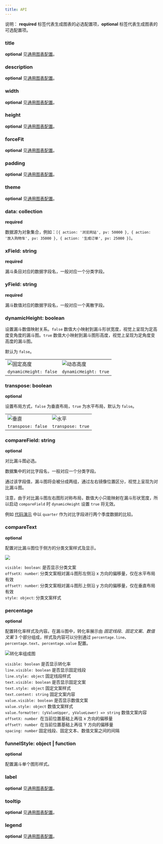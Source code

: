 ```yaml
---
title: API
---
```


说明： **required** 标签代表生成图表的必选配置项，**optional** 标签代表生成图表的可选配置项。

### title

**optional** 见[通用图表配置](../../../../zh/docs/manual/general-config#title)。

### description

**optional** 见[通用图表配置](../../../../zh/docs/manual/general-config#description)。

### width

**optional** 见[通用图表配置](../../../../zh/docs/manual/general-config#width)。

### height

**optional** 见[通用图表配置](../../../../zh/docs/manual/general-config#height)。

### forceFit

**optional** 见[通用图表配置](../../../../zh/docs/manual/general-config#forceFit)。

### padding

**optional** 见[通用图表配置](../../../../zh/docs/manual/general-config#padding)。

### theme

**optional** 见[通用图表配置](../../../../zh/docs/manual/general-config#theme)。

### data: collection

**required**

数据源为对象集合，例如：`[{ action: '浏览网站', pv: 50000 }, { action: '放入购物车', pv: 35000 }, { action: '生成订单', pv: 25000 }]`。

### xField: string

**required**

漏斗条目对应的数据字段名，一般对应一个分类字段。

### yField: string

**required**

漏斗数值对应的数据字段名，一般对应一个离散字段。

### dynamicHeight: boolean

设置漏斗数值映射关系。`false` 数值大小映射到漏斗形状宽度，视觉上呈现为定高度变角度的漏斗图。`true` 数值大小映射到漏斗图形高度，视觉上呈现为定角度变高度的漏斗图。

默认为 `false`。

|                                                                                |                                                                                |
| ------------------------------------------------------------------------------ | ------------------------------------------------------------------------------ |
| ![固定高度](https://gw.alicdn.com/tfs/TB1XLBxuxn1gK0jSZKPXXXvUXXa-590-386.png) | ![动态高度](https://gw.alicdn.com/tfs/TB1Ju4wuEH1gK0jSZSyXXXtlpXa-516-389.png) |
| `dynamicHeight: false`                                                         | `dynamicHeight: true`                                                          |

### transpose: boolean

**optional**

设置布局方式，`false` 为垂直布局，`true` 为水平布局，默认为 `false`。

|                                                                            |                                                                            |
| -------------------------------------------------------------------------- | -------------------------------------------------------------------------- |
| ![垂直](https://gw.alicdn.com/tfs/TB1XLBxuxn1gK0jSZKPXXXvUXXa-590-386.png) | ![水平](https://gw.alicdn.com/tfs/TB1ghUYuX67gK0jSZPfXXahhFXa-499-452.png) |
| `transpose: false`                                                         | `transpose: true`                                                          |

### compareField: string

**optional**

对比漏斗图必选。

数据集中的对比字段名，一般对应一个分类字段。

通过该字段值，漏斗图将会被分成两组，通过左右镜像位置区分，视觉上呈现为对比漏斗图。

注意，由于对比漏斗图左右图形对称布局，数值大小只能映射在漏斗形状宽度，所以启动 `compareField` 时 `dynamicHeight` 设置 `true` 将无效。

例如 [代码演示](../basic/#compare) 中以 `quarter` 作为对比字段进行两个季度数据的比较。

### compareText

**optional**

配置对比漏斗图位于侧方的分类文案样式及显示。

![](https://gw.alicdn.com/tfs/TB137asuAT2gK0jSZFkXXcIQFXa-394-117.png)

`visible: boolean`: 是否显示分类文案<br/>
`offsetX: number`: 分类文案相对漏斗图形左侧沿 x 方向的偏移量，仅在水平布局有效<br/>
`offsetY: number`: 分类文案相对漏斗图形上侧沿 y 方向的偏移量，仅在垂直布局有效<br/>
`style: object`: 分类文案样式<br/>

### percentage

**optional**

配置转化率样式及内容。在漏斗图中，转化率展示由 _固定线段_、_固定文案_、_数值文案_ 3 个部分组成，样式及内容可以分别通过 `percentage.line`、`percentage.text`、`percentage.value` 配置。

![转化率组成图](https://gw.alicdn.com/tfs/TB1pLtAuuL2gK0jSZPhXXahvXXa-258-104.png)

`visible: boolean` 是否显示转化率<br />
`line.visible: boolean` 是否显示固定线段<br />
`line.style: object` 固定线段样式<br />
`text.visible: boolean` 是否显示固定文案<br />
`text.style: object` 固定文案样式<br />
`text.content: string` 固定文案内容<br />
`value.visible: boolean` 是否显示数值文案<br />
`value.style: object` 数值文案样式<br />
`value.formatter: (yValueUpper, yValueLower) => string` 数值文案内容<br />
`offsetX: number`  在当前位置基础上再往 x 方向的偏移量<br />
`offsetY: number`  在当前位置基础上再往 Y 方向的偏移量<br />
`spacing: number` 固定线段、固定文本、数值文案之间的间隔<br />

### funnelStyle: object | function

**optional**

配置漏斗单个图形样式。

### label

**optional** 见[通用图表配置](../../../../zh/docs/manual/general-config#label)。

### tooltip

**optional** 见[通用图表配置](../../../../zh/docs/manual/general-config#tooltip)。

### legend

**optional** 见[通用图表配置](../../../../zh/docs/manual/general-config#legend)。